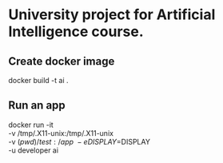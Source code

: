 # University project for Artificial Intelligence course.

## Create docker image
docker build -t ai .

## Run an app
docker run -it \
-v /tmp/.X11-unix:/tmp/.X11-unix \
-v $(pwd)/test:/app \
-e DISPLAY=$DISPLAY \
-u developer ai
